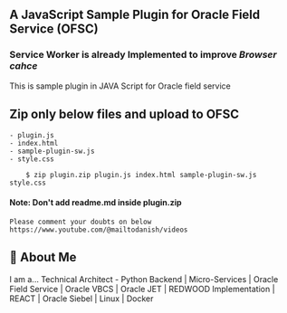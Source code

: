 ## A JavaScript Sample Plugin for Oracle Field Service (OFSC)

### Service Worker is already Implemented to improve *Browser cahce*

This is sample plugin in JAVA Script for Oracle field service


## Zip only below files and upload to OFSC

    - plugin.js
    - index.html
    - sample-plugin-sw.js
    - style.css

```
    $ zip plugin.zip plugin.js index.html sample-plugin-sw.js style.css
```

#### Note: Don't add readme.md inside plugin.zip

```
Please comment your doubts on below
https://www.youtube.com/@mailtodanish/videos
```



## 🚀 About Me
I am a...
Technical Architect - Python Backend | Micro-Services | Oracle Field Service | Oracle VBCS | Oracle JET | REDWOOD Implementation | REACT | Oracle Siebel | Linux | Docker

